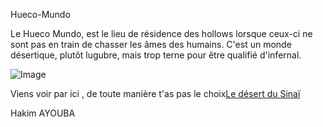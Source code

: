 Hueco-Mundo

Le Hueco Mundo, est le lieu de résidence des hollows lorsque ceux-ci ne sont pas en train de chasser les âmes des humains. C'est un monde désertique, plutôt lugubre, mais trop terne pour être qualifié d'infernal.


![Image](https://pm1.narvii.com/7734/d13e25d275f41b50b54beec8aacadd61073a1278r4-750-375_00.jpg)

Viens voir par ici , de toute manière t'as pas le choix[Le désert du Sinaï](https://github.com/Doothrat/TP2-Labyrinthe/blob/main/game-over.md)


Hakim AYOUBA
